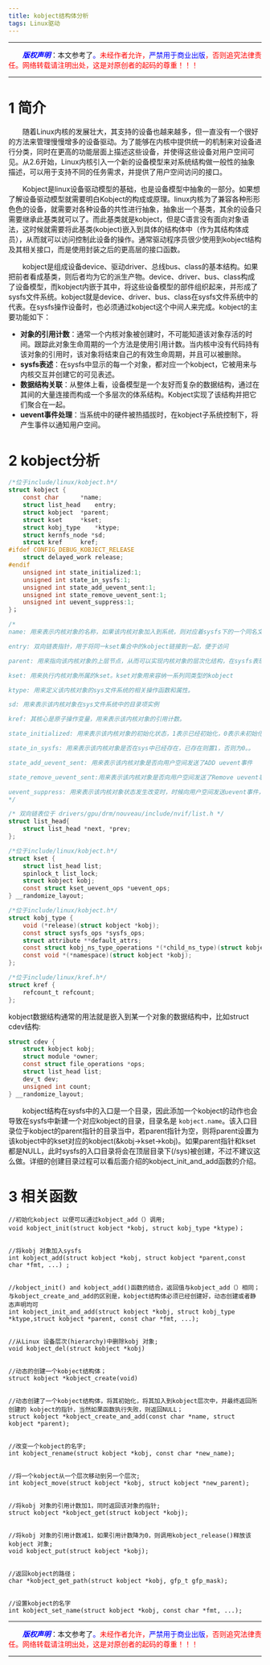 ```yaml
---
title: kobject结构体分析
tags: Linux驱动
---
```


------

&emsp;&emsp;<font color=blue>**_版权声明_**</font>：本文参考了<font color=blue>。</font><font color=red>未经作者允许，<font color=blue>严禁用于商业出版</font>，否则追究法律责任。网络转载请注明出处，这是对原创者的起码的尊重！！！</font>

------

# 1 简介
&emsp;&emsp;随着Linux内核的发展壮大，其支持的设备也越来越多，但一直没有一个很好的方法来管理慢慢增多的设备驱动。为了能够在内核中提供统一的机制来对设备进行分类，同时在更高的功能层面上描述这些设备，并使得这些设备对用户空间可见。从2.6开始，Linux内核引入一个新的设备模型来对系统结构做一般性的抽象描述，可以用于支持不同的任务需求，并提供了用户空间访问的接口。

&emsp;&emsp;Kobject是linux设备驱动模型的基础，也是设备模型中抽象的一部分。如果想了解设备驱动模型就需要明白Kobject的构成或原理。linux内核为了兼容各种形形色色的设备，就需要对各种设备的共性进行抽象，抽象出一个基类，其余的设备只需要继承此基类就可以了。而此基类就是kobject，但是C语言没有面向对象语法，这时候就需要将此基类(kobject)嵌入到具体的结构体中（作为其结构体成员），从而就可以访问控制此设备的操作。通常驱动程序员很少使用到kobject结构及其相关接口，而是使用封装之后的更高层的接口函数。


&emsp;&emsp;kobject是组成设备device、驱动driver、总线bus、class的基本结构。如果把前者看成基类，则后者均为它的派生产物。device、driver、bus、class构成了设备模型，而kobject内嵌于其中，将这些设备模型的部件组织起来，并形成了sysfs文件系统。kobject就是device、driver、bus、class在sysfs文件系统中的代表。在sysfs操作设备时，也必须通过kobject这个中间人来完成。kobject的主要功能如下：
* **对象的引用计数**：通常一个内核对象被创建时，不可能知道该对象存活的时间。跟踪此对象生命周期的一个方法是使用引用计数。当内核中没有代码持有该对象的引用时，该对象将结束自己的有效生命周期，并且可以被删除。
* **sysfs表述**：在sysfs中显示的每一个对象，都对应一个kobject，它被用来与内核交互并创建它的可见表述。
* **数据结构关联**：从整体上看，设备模型是一个友好而复杂的数据结构，通过在其间的大量连接而构成一个多层次的体系结构。Kobject实现了该结构并把它们聚合在一起。
* **uevent事件处理**：当系统中的硬件被热插拔时，在kobject子系统控制下，将产生事件以通知用户空间。

# 2 kobject分析
```c
/*位于include/linux/kobject.h*/
struct kobject {
	const char		*name;
	struct list_head	entry;
	struct kobject	*parent;
	struct kset		*kset;
	struct kobj_type	*ktype;
	struct kernfs_node *sd;
	struct kref		kref;
#ifdef CONFIG_DEBUG_KOBJECT_RELEASE
	struct delayed_work	release;
#endif
	unsigned int state_initialized:1;
	unsigned int state_in_sysfs:1;
	unsigned int state_add_uevent_sent:1;
	unsigned int state_remove_uevent_sent:1;
	unsigned int uevent_suppress:1;
}；

/*
name: 用来表示内核对象的名称，如果该内核对象加入到系统，则对应着sysfs下的一个同名文件夹。

entry: 双向链表指针，用于将同一kset集合中的kobject链接到一起，便于访问

parent: 用来指向该内核对象的上层节点，从而可以实现内核对象的层次化结构，在sysfs表现为上一级目录

kset: 用来执行内核对象所属的kset。kset对象用来容纳一系列同类型的kobject

ktype: 用来定义该内核对象的sys文件系统的相关操作函数和属性。

sd: 用来表示该内核对象在sys文件系统中的目录项实例

kref: 其核心是原子操作变量，用来表示该内核对象的引用计数。

state_initialized: 用来表示该内核对象的初始化状态，1表示已经初始化，0表示未初始化。

state_in_sysfs: 用来表示该内核对象是否在sys中已经存在，已存在则置1，否则为0。。

state_add_uevent_sent: 用来表示该内核对象是否向用户空间发送了ADD uevent事件

state_remove_uevent_sent:用来表示该内核对象是否向用户空间发送了Remove uevent事件

uevent_suppress: 用来表示该内核对象状态发生改变时，时候向用户空间发送uevent事件，1表示不发送。
*/

/* 双向链表位于 drivers/gpu/drm/nouveau/include/nvif/list.h */
struct list_head{
	struct list_head *next, *prev;
};

/*位于include/linux/kobject.h*/
struct kset {  
	struct list_head list;
	spinlock_t list_lock;
	struct kobject kobj;
	const struct kset_uevent_ops *uevent_ops;
} __randomize_layout;

/*位于include/linux/kobject.h*/
struct kobj_type {
	void (*release)(struct kobject *kobj);
	const struct sysfs_ops *sysfs_ops;
	struct attribute **default_attrs;
	const struct kobj_ns_type_operations *(*child_ns_type)(struct kobject *kobj);
	const void *(*namespace)(struct kobject *kobj);
};

/*位于include/linux/kref.h*/
struct kref {
	refcount_t refcount;
};
```
kobject数据结构通常的用法就是嵌入到某一个对象的数据结构中，比如struct cdev结构:
```c
struct cdev {
	struct kobject kobj;
	struct module *owner;
	const struct file_operations *ops;
	struct list_head list;
	dev_t dev;
	unsigned int count;
} __randomize_layout;
```

&emsp;&emsp;kobject结构在sysfs中的入口是一个目录，因此添加一个kobject的动作也会导致在sysfs中新建一个对应kobject的目录，目录名是 `kobject.name`。该入口目录位于kobject的parent指针的目录当中，若parent指针为空，则将parent设置为该kobject中的kset对应的kobject(&kobj->kset->kobj)。如果parent指针和kset都是NULL，此时sysfs的入口目录将会在顶层目录下(/sys)被创建，不过不建议这么做。详细的创建目录过程可以看后面介绍的kobject_init_and_add函数的介绍。



# 3 相关函数
```c?linenums=false
//初始化kobject 以便可以通过kobject_add（）调用;
void kobject_init(struct kobject *kobj, struct kobj_type *ktype)；
 
 
//将kobj 对象加入sysfs
int kobject_add(struct kobject *kobj, struct kobject *parent,const char *fmt, ...) ;


//kobject_init() and kobject_add()函数的结合，返回值与kobject_add（）相同；与kobject_create_and_add的区别是，kobject结构体必须已经创建好，动态创建或者静态声明均可
int kobject_init_and_add(struct kobject *kobj, struct kobj_type *ktype,struct kobject *parent, const char *fmt, ...);


//从Linux 设备层次(hierarchy)中删除kobj 对象;
void kobject_del(struct kobject *kobj)


//动态的创建一个kobject结构体；
struct kobject *kobject_create(void)


//动态创建了一个kobject结构体，将其初始化，将其加入到kobject层次中，并最终返回所创建的 kobject的指针，当然如果函数执行失败，则返回NULL；
struct kobject *kobject_create_and_add(const char *name, struct kobject *parent);


//改变一个kobject的名字;
int kobject_rename(struct kobject *kobj, const char *new_name);
	

//将一个kobject从一个层次移动到另一个层次;
int kobject_move(struct kobject *kobj, struct kobject *new_parent);


//将kobj 对象的引用计数加1，同时返回该对象的指针;
struct kobject *kobject_get(struct kobject *kobj);


//将kobj 对象的引用计数减1，如果引用计数降为0，则调用kobject_release()释放该kobject 对象;
void kobject_put(struct kobject *kobj);


//返回kobject的路径；
char *kobject_get_path(struct kobject *kobj, gfp_t gfp_mask);


//设置kobject的名字
int kobject_set_name(struct kobject *kobj, const char *fmt, ...);
```




------

&emsp;&emsp;<font color=blue>**_版权声明_**</font>：本文参考了<font color=blue>。</font><font color=red>未经作者允许，<font color=blue>严禁用于商业出版</font>，否则追究法律责任。网络转载请注明出处，这是对原创者的起码的尊重！！！</font>

------
